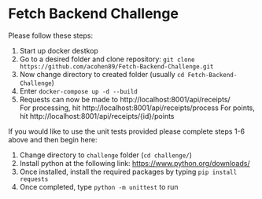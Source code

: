 
# Fetch Backend Challenge

Please follow these steps:   
1. Start up docker destkop 
2. Go to a desired folder and clone repository: ```git clone https://github.com/acohen89/Fetch-Backend-Challenge.git```
3. Now change directory to created folder (usually ```cd Fetch-Backend-Challenge```)
4. Enter ``` docker-compose up -d --build ```
5. Requests can now be made to http://localhost:8001/api/receipts/   
For processing, hit http://localhost:8001/api/receipts/process
For points, hit http://localhost:8001/api/receipts/{id}/points 


If you would like to use the unit tests provided please complete steps 1-6 above and then begin here:   
1. Change directory to ```challenge``` folder (```cd challenge/```)
2. Install python at the following link: https://www.python.org/downloads/
3. Once installed, install the required packages by typing ```pip install requests```
5. Once completed, type ```python -m unittest``` to run




